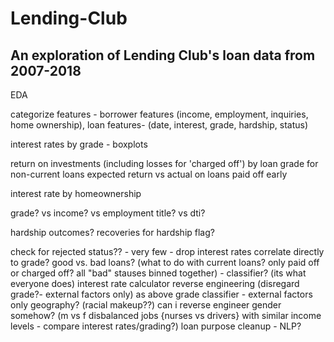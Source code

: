 # Lending-Club

## An exploration of Lending Club's loan data from 2007-2018 


EDA

categorize features - borrower features (income, employment, inquiries, home ownership), loan features- (date, interest, grade, hardship, status)

interest rates by grade - boxplots

return on investments (including losses for 'charged off') by loan grade for non-current loans
expected return vs actual on loans paid off early

interest rate by homeownership

grade? vs income? vs employment title? vs dti?

hardship outcomes?
recoveries for hardship flag? 



check for rejected status?? - very few - drop
interest rates correlate directly to grade?
good vs. bad loans? (what to do with current loans? only paid off or charged off? all "bad" stauses binned together) - classifier? (its what everyone does)
interest rate calculator reverse engineering (disregard grade?- external factors only)
as above grade classifier - external factors only
geography? (racial makeup??)
can i reverse engineer gender somehow? (m vs f disbalanced jobs {nurses vs drivers} with similar income levels  - compare interest rates/grading?)
loan purpose cleanup - NLP?
